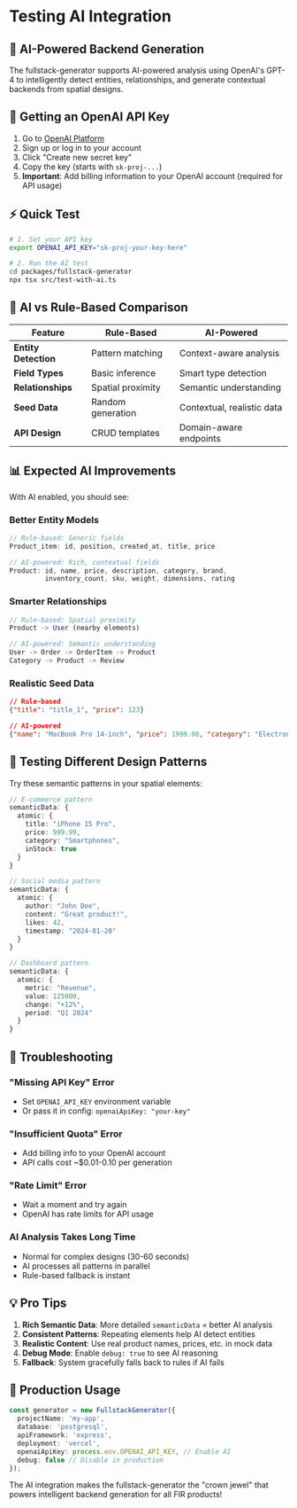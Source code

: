 # Testing AI Integration

## 🧠 AI-Powered Backend Generation

The fullstack-generator supports AI-powered analysis using OpenAI's GPT-4 to intelligently detect entities, relationships, and generate contextual backends from spatial designs.

## 🔑 Getting an OpenAI API Key

1. Go to [OpenAI Platform](https://platform.openai.com/api-keys)
2. Sign up or log in to your account
3. Click "Create new secret key" 
4. Copy the key (starts with `sk-proj-...`)
5. **Important**: Add billing information to your OpenAI account (required for API usage)

## ⚡ Quick Test

```bash
# 1. Set your API key
export OPENAI_API_KEY="sk-proj-your-key-here"

# 2. Run the AI test
cd packages/fullstack-generator
npx tsx src/test-with-ai.ts
```

## 🔄 AI vs Rule-Based Comparison

| Feature | Rule-Based | AI-Powered |
|---------|------------|------------|
| **Entity Detection** | Pattern matching | Context-aware analysis |
| **Field Types** | Basic inference | Smart type detection |
| **Relationships** | Spatial proximity | Semantic understanding |
| **Seed Data** | Random generation | Contextual, realistic data |
| **API Design** | CRUD templates | Domain-aware endpoints |

## 📊 Expected AI Improvements

With AI enabled, you should see:

### Better Entity Models
```typescript
// Rule-based: Generic fields
Product_item: id, position, created_at, title, price

// AI-powered: Rich, contextual fields  
Product: id, name, price, description, category, brand, 
         inventory_count, sku, weight, dimensions, rating
```

### Smarter Relationships
```typescript
// Rule-based: Spatial proximity
Product -> User (nearby elements)

// AI-powered: Semantic understanding
User -> Order -> OrderItem -> Product
Category -> Product -> Review
```

### Realistic Seed Data
```json
// Rule-based
{"title": "title_1", "price": 123}

// AI-powered  
{"name": "MacBook Pro 14-inch", "price": 1999.00, "category": "Electronics"}
```

## 🧪 Testing Different Design Patterns

Try these semantic patterns in your spatial elements:

```typescript
// E-commerce pattern
semanticData: {
  atomic: {
    title: "iPhone 15 Pro",
    price: 999.99,
    category: "Smartphones",
    inStock: true
  }
}

// Social media pattern  
semanticData: {
  atomic: {
    author: "John Doe", 
    content: "Great product!",
    likes: 42,
    timestamp: "2024-01-20"
  }
}

// Dashboard pattern
semanticData: {
  atomic: {
    metric: "Revenue",
    value: 125000,
    change: "+12%",
    period: "Q1 2024"
  }
}
```

## 🐛 Troubleshooting

### "Missing API Key" Error
- Set `OPENAI_API_KEY` environment variable
- Or pass it in config: `openaiApiKey: "your-key"`

### "Insufficient Quota" Error  
- Add billing info to your OpenAI account
- API calls cost ~$0.01-0.10 per generation

### "Rate Limit" Error
- Wait a moment and try again
- OpenAI has rate limits for API usage

### AI Analysis Takes Long Time
- Normal for complex designs (30-60 seconds)
- AI processes all patterns in parallel
- Rule-based fallback is instant

## 💡 Pro Tips

1. **Rich Semantic Data**: More detailed `semanticData` = better AI analysis
2. **Consistent Patterns**: Repeating elements help AI detect entities
3. **Realistic Content**: Use real product names, prices, etc. in mock data
4. **Debug Mode**: Enable `debug: true` to see AI reasoning
5. **Fallback**: System gracefully falls back to rules if AI fails

## 🚀 Production Usage

```typescript
const generator = new FullstackGenerator({
  projectName: 'my-app',
  database: 'postgresql',
  apiFramework: 'express', 
  deployment: 'vercel',
  openaiApiKey: process.env.OPENAI_API_KEY, // Enable AI
  debug: false // Disable in production
});
```

The AI integration makes the fullstack-generator the "crown jewel" that powers intelligent backend generation for all FIR products!